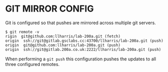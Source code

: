 # GIT MIRROR CONFIG

Git is configured so that pushes are mirrored across multiple git servers.

```
$ git remote -v
rigin  git@github.com:llharris/lab-200a.git (fetch)
origin  ssh://git@gitlab.gsclabs.cc:43700/llharris/lab-200a.git (push)
origin  git@github.com:llharris/lab-200a.git (push)
origin  ssh://git@gitlab.200a.co.uk:2222/llharris/lab-200a.git (push)
```

When performing a `git push` this configuration pushes the updates to all three configured remotes.